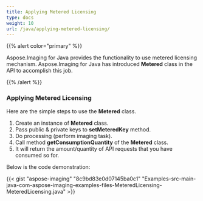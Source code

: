 ```yaml
---
title: Applying Metered Licensing
type: docs
weight: 10
url: /java/applying-metered-licensing/
---
```


{{% alert color="primary" %}} 

Aspose.Imaging for Java provides the functionality to use metered licensing mechanism. Aspose.Imaging for Java has introduced **Metered** class in the API to accomplish this job.

{{% /alert %}} 
### **Applying Metered Licensing**
Here are the simple steps to use the **Metered** class.

1. Create an instance of **Metered** class.
1. Pass public & private keys to **setMeteredKey** method.
1. Do processing (perform imaging task).
1. Call method **getConsumptionQuantity** of the **Metered** class.
1. It will return the amount/quantity of API requests that you have consumed so for.

Below is the code demonstration:

{{< gist "aspose-imaging" "8c9bd83e0d07145ba0c1" "Examples-src-main-java-com-aspose-imaging-examples-files-MeteredLicensing-MeteredLicensing.java" >}}
